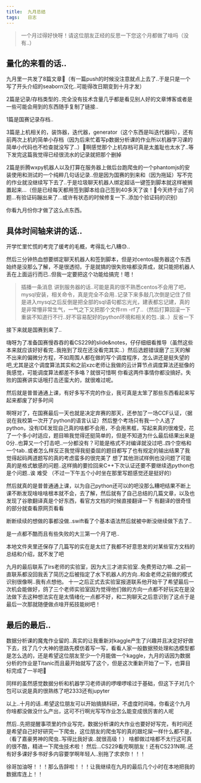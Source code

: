 ```yaml
---
title:	九月总结
tags:	日志
---
```


> 一个月过得好快呀！请这位朋友正经的反思一下您这个月都做了啥吗（没有..）

## 量化的来看的话..

九月里一共发了8篇文章🤔（有一篇push的时候没注意就点上去了..于是只是一个写了开头介绍的seaborn汉化..可能得改日期变到十月才发）

2篇是记录/存档类型的..完全没有技术含量几乎都是看见别人好的文章博客或者是一些可能会用到的东西随手复制了链接..

1篇是国赛记录存档..

3篇是上机相关的，装饰器，迭代器，generator（这个东西是叫迭代器吗），还有前两次上机的简单小存档（因为后来忙着写p数据分析课的作业所以机器学习课的简单小代码也不检查就没写了..）🤔啊感觉那个上机存档可真是太羞耻也太水了..等下发完这篇我觉得已经很流水的记录就把那个删掉

2篇是折腾wxpy机器人以及打算在服务器上做后台跑爬虫的一个phantomjs的安装使用和测试的一个纯粹几句话记录..但是因为国赛的到来和（因为拖延）写不完的作业就没继续写下去了..于是垃圾聊天机器人绑定超话一键签到脚本就这样被搁置起来...（但是已经每天都用签到脚本给自己签到40多天了诶！🤔今天终于出了问题...有验证码蹦出来了...或许有状态的时候修复一下..添加个验证码的识别）

你看九月份你才做了这么点东西。

## 具体时间轴来讲的话..

开学忙里忙慌的考完了缓考的毛概，考得乱七八糟😓..

然后三分钟热血想要绑定聊天机器人和签到脚本，但是对centos服务器这个东西始终是没那么了解，不是很透彻，于是就搞的很失败啥都没弄成，就只能把机器人丢在上面运行而已..但我一定要把这个功能给搞完！嗯！
> 插播一条消息
讲到服务器的话..可能是真的很不熟悉centos不会用了吧，mysql安装，相关命令，真是完全不会用..记录下来多敲几次倒是记住了但是进入mysql之后反倒是把全部的sql语句都忘光光，建表都忘记建，真的是非常懵非常生气，一气之下又把那个文件rm -rf了..（然后打算回滚一下重装不知道行不行..好不容易配好的python环境和相关的包..诶..）反省一下

接下来就是国赛到来了..

嗨呀为了准备国赛慢吞吞的看CS229的slide&notes，仔仔细细看推导（虽然这些本来就应该好好看完..我拖到了现在还没看完其实..）然后选题错误磨了三天的解不出来的偏微分方程，不如周围人都在做的写个调度程序，怎么讲还是挺失望的吧,尤其是这个调度算法其实和之前xzc老师让我做的云计算节点调度算法还挺像的我感觉，可能调度算法都差不多咯？就很可惜啊 你看这两件事情你都没搞好。失败的国赛讲实话哦打击还蛮大的，就很难过呢。

然后就是普普通通上课，有好多写不完的作业，我可真是太笨了那些东西看起来写起来都废了好多时间

啊呀对了，在国赛最后一天也就是决定弃赛的那天，还参加了一场CCF认证，（据说在我校第一次开了python的语言认证）然后整个考场只有我一个人选了python，没有IDE发现自己真的啥都不会用，不会用黑框，写起来真的很难受，花了一个多小时适应，题目嘛我觉得还挺简单的，但是不知道为什么最后结果出来是0分..也算又一个打击吧..一分都没有？可能是格式不对编译就没过吧..四个空格和一个tab..或者怎么样反正我觉得我挺委屈的题目都写了也有规定的输出结果了我觉得起码两道题写的真的考虑蛮多的很完美了 想了其他测试样例也没问题了可能真的是格式敏感的问题..这样搞的要捡回来C++下次认证还要不要继续选python也是个问题..诶 难受
（不过一下午五个小时坐在那里写题感觉还是挺好的）

然后就真的是普普通通上课，以为自己python还可以的吧没那么糟吧结果不断上课不断发现啥啥啥根本就不会，去了解，然后就有了自己总结的几篇文章，以及也发现了谷歌翻译真是个好东西，看官方文档的时候直接翻译一下 有翻译的很奇怪的部分就查看原网页看看

断断续续的想做的事都没做..swift看了个基本语法然后就被中断没继续做下去了..

是一点都不酷而且有些失败的大三第一个月了吧..

本地文件夹里还保存了几篇写的实在是太烂了我都不好意思发的对某些官方文档的总结和介绍，就不发了吧

九月的最后联系了lrs老师的实验室，因为大三才进实验室..免费劳动力嘛..之前一直联系都没回我丢了简历之后被指定了水下机器人的方向..和金老师之前做的模式识别很像啊..我有点想他。 十一之后正式去实验室报道联系他开始干了希望最后一次机会能做好，鸽了三个老师实验室因为觉得他们做的方向一点都不好玩实在是没法做下去这种想法实在是太情绪化一点都不好，和二狗聊天之后意识到了这点于是最后一次那就随便做点啥开拓技能树吧！

## 最后的最后..

数据分析课的魔鬼作业留的..真实的让我重新对kaggle产生了兴趣并且决定好好做下去，找了几个大神的思路先模仿着写一写，看看人家一般数据预处理和选模型都是怎么选的，还是希望这位朋友至少一个月能做一个kaggle，九月的话因为数据分析的作业是Titanic而且最开始就写了这个，但是这次重新开始了一下，也算目标完成了一半吧🤔

同样的虽然感觉数据分析和机器学习老师讲的啰哩啰嗦过于基础，但这下子对几个包可以说是真的很熟练了吧2333还有jupyter

以上..十月的话..希望这位朋友可以开始搞搞科研，不虚度时间咯，你看这个九月你啥都没做没什么产出，这可不行啊光写写作业怎么能变成很厉害的人呢

然后..先把提醒事项里的作业写完，数据分析课的大作业也要好好写完，有时间还是希望自己好好研究一下爬虫，这位朋友的爬虫写的真的跟坨屎一样什么都不是，（看了嘉豪男神的爬虫..写得比我好诶..就很高级！） 啥都做过啥都不太行这可真的很不酷，精进一下爬虫技术啦！ 然后...CS229看完啊朋友！还有CS231N啊..还有好多课好多书好多内容要学啊年轻人..别拖了求求你！！！

徐哥加油呀！！！那么告辞啦！！！让我继续在九月的最后几个小时在本地把我的数据库连上！！